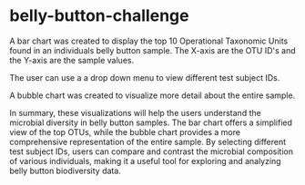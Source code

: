 # belly-button-challenge
A bar chart was created to display the top 10 Operational Taxonomic Units found in an individuals belly button sample. The X-axis are the OTU ID's and the Y-axis are the sample values. 

The user can use a a drop down menu to view different test subject IDs.

A bubble chart was created to visualize more detail about the entire sample. 

In summary, these visualizations will help the users understand the microbial diversity in belly button samples. The bar chart offers a simplified view of the top OTUs, while the bubble chart provides a more comprehensive representation of the entire sample. By selecting different test subject IDs, users can compare and contrast the microbial composition of various individuals, making it a useful tool for exploring and analyzing belly button biodiversity data.
